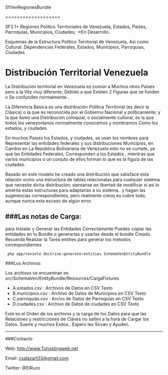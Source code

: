 ﻿SfVenRegionesBundle

===================



SF2.1+ Regiones  Político Territoriales de Venezuela, Estados, Paises, Parroquias, Municipios, Ciudades; ->En Desarrollo.
 
Esquemas de la Estructura Político Territorial de Venezuela, Asi como Cultural. Dependencias Federales, Estados, Municipios, Parroquias, Ciudades 


Distribución Territorial Venezuela
========================================

   La Distribución territorial en Venezuela es común a Muchos otros Paises pero a la Véz muy diferente, Debido a que Existen 2 Figuras que se funden o Se confunden normalmente..

   La Diferencia Básica es una distribución Política Territorial (es decir la Clásica) o la que es reconocida por el Gobierno Nacional y políticamente; y la que llamo una Distribución coloquial, o socialmente cultural, es la que todos los venezonlanos normalmente conocemos y nombramos Como los estados, y ciudades. 

   En  muchos Paises los Estados, y ciudades, se usan los nombres para Representar las entidades federales y sus distribuciones Municipios, en Cambio en La República Bolivariana de Venezuela esto no se cumple, 
ya que las Entidades Federales, Corresponden a los Estados , mientras que  varios municipios o un conjuto de ellos forman lo que es la figura de las ciudades.

   Basado en este modelo he creado una distribución que satisface esta relación ocmo una estructura de tablas relacionalas para cualquier sistema que necesite dicha distribución; sientanse en libertad de modificar si asi lo amerita estas estructuras para adaptarlas a su sistema.. y hagan las sugerencias correspondientes, pero realmente creoq eu cubre todo, aunque nunca esta escaso de algún error.


###Las notas de Carga:
----------------------
  para Instalar y Generar las Entidades Correctamente Puedes copiar las entidades en tu Bundle o generarlas
y usarlas desde el bundle Creado. Recuerda Realizar la Tarea entities para generar los metodos correspondientes

     php app/console doctrine:generate:entities SchemaVenEntityBundle
 

###Los Archivos:
 
   Los archivos se encuentran en  src/SchemaVen/EntityBundle/Resources/CargaFixtures

 * A.estados.csv : Archivos de Datos en CSV Texto
 * B.municipios.csv : Archivo de Datos de Municipios en CSV Texto
 * C.parroquias.csv : Arcivo de Datos de Parroquias en CSV Texto
 * D.ciudades.csv : Archivo de Datos de ciudades en CSV Texto

 Este es el Orden de los archivos y la carga de los Datos para que las Relaciones y restricciones de Cláves
no salten a la hora de Cargar los Datos.
   Suerte y muchos Exitos.. Espero les Sirvan y Ayuden.

------------------------------------------------
###Contacto

Web: http://www.Tuhostingweb.net

Email: csalazart33@gmail.com

Twitter: @ElRuzo

